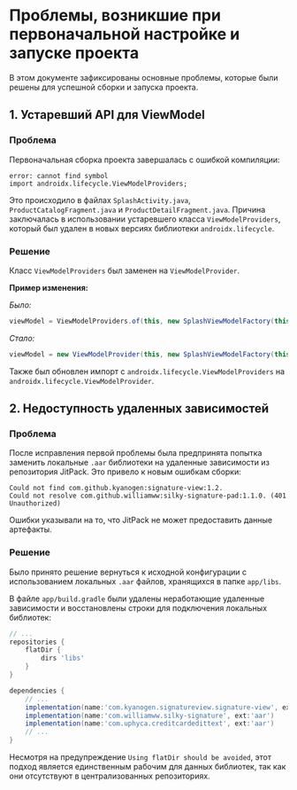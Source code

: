 # Проблемы, возникшие при первоначальной настройке и запуске проекта

В этом документе зафиксированы основные проблемы, которые были решены для успешной сборки и запуска проекта.

## 1. Устаревший API для ViewModel

### Проблема
Первоначальная сборка проекта завершалась с ошибкой компиляции:
```
error: cannot find symbol
import androidx.lifecycle.ViewModelProviders;
```
Это происходило в файлах `SplashActivity.java`, `ProductCatalogFragment.java` и `ProductDetailFragment.java`. Причина заключалась в использовании устаревшего класса `ViewModelProviders`, который был удален в новых версиях библиотеки `androidx.lifecycle`.

### Решение
Класс `ViewModelProviders` был заменен на `ViewModelProvider`.

**Пример изменения:**

*Было:*
```java
viewModel = ViewModelProviders.of(this, new SplashViewModelFactory(this.getApplication())).get(SplashViewModel.class);
```

*Стало:*
```java
viewModel = new ViewModelProvider(this, new SplashViewModelFactory(this.getApplication())).get(SplashViewModel.class);
```
Также был обновлен импорт с `androidx.lifecycle.ViewModelProviders` на `androidx.lifecycle.ViewModelProvider`.

## 2. Недоступность удаленных зависимостей

### Проблема
После исправления первой проблемы была предпринята попытка заменить локальные `.aar` библиотеки на удаленные зависимости из репозитория JitPack. Это привело к новым ошибкам сборки:
```
Could not find com.github.kyanogen:signature-view:1.2.
Could not resolve com.github.williamww:silky-signature-pad:1.1.0. (401 Unauthorized)
```
Ошибки указывали на то, что JitPack не может предоставить данные артефакты.

### Решение
Было принято решение вернуться к исходной конфигурации с использованием локальных `.aar` файлов, хранящихся в папке `app/libs`.

В файле `app/build.gradle` были удалены неработающие удаленные зависимости и восстановлены строки для подключения локальных библиотек:
```gradle
// ...
repositories {
    flatDir {
        dirs 'libs'
    }
}

dependencies {
    // ...
    implementation(name:'com.kyanogen.signatureview.signature-view', ext:'aar')
    implementation(name:'com.williamww.silky-signature', ext:'aar')
    implementation(name:'com.uphyca.creditcardedittext', ext:'aar')
    // ...
}
```
Несмотря на предупреждение `Using flatDir should be avoided`, этот подход является единственным рабочим для данных библиотек, так как они отсутствуют в централизованных репозиториях.